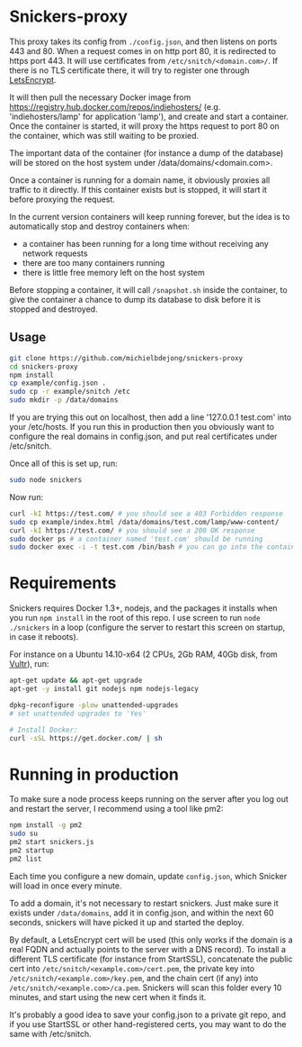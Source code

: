 # Snickers-proxy

This proxy takes its config from `./config.json`, and then listens on ports 443 and 80.
When a request comes in on http port 80, it is redirected to https port 443.
It will use certificates from `/etc/snitch/<domain.com>/`. If there is no TLS certificate
there, it will try to register one through [LetsEncrypt](https://letsencrypt.org/).

It will then pull the necessary
Docker image from https://registry.hub.docker.com/repos/indiehosters/ (e.g. 'indiehosters/lamp'
for application 'lamp'), and create and start a container. Once the container is started, it
will proxy the https request to port 80 on the container, which was still waiting to be proxied.

The important data of the container (for instance a dump of the database) will be stored on the
host system under /data/domains/<domain.com>.

Once a container is running for a domain name, it obviously proxies all traffic to it directly.
If this container exists but is stopped, it will start it before proxying the request.

In the current version containers will keep running forever, but the idea is to automatically stop
and destroy containers when:

* a container has been running for a long time without receiving any network requests
* there are too many containers running
* there is little free memory left on the host system

Before stopping a container, it will call `/snapshot.sh` inside the container, to give the container
a chance to dump its database to disk before it is stopped and destroyed.

## Usage

````bash
git clone https://github.com/michielbdejong/snickers-proxy
cd snickers-proxy
npm install
cp example/config.json .
sudo cp -r example/snitch /etc
sudo mkdir -p /data/domains
````

If you are trying this out on localhost, then add a line '127.0.0.1 test.com' into your /etc/hosts. If
you run this in production then you obviously want to configure the real domains in config.json, and
put real certificates under /etc/snitch.

Once all of this is set up, run:
````bash
sudo node snickers
````

Now run:

````bash
curl -kI https://test.com/ # you should see a 403 Forbidden response
sudo cp example/index.html /data/domains/test.com/lamp/www-content/
curl -kI https://test.com/ # you should see a 200 OK response
sudo docker ps # a container named 'test.com' should be running
sudo docker exec -i -t test.com /bin/bash # you can go into the container and run `ls /data/ ; mysqldump --all-databases > /data/dump.sql`
````

# Requirements

Snickers requires Docker 1.3+, nodejs, and the packages it installs when you run `npm install` in the root of this repo. I use screen to
run `node ./snickers` in a loop (configure the server to restart this screen on startup, in case it reboots).

For instance on a Ubuntu 14.10-x64 (2 CPUs, 2Gb RAM, 40Gb disk, from [Vultr](https://www.vultr.com/pricing/)), run:

````bash
apt-get update && apt-get upgrade
apt-get -y install git nodejs npm nodejs-legacy

dpkg-reconfigure -plow unattended-upgrades
# set unattended upgrades to 'Yes'

# Install Docker:
curl -sSL https://get.docker.com/ | sh
````

# Running in production

To make sure a node process keeps running on the server after you log out and restart the server,
I recommend using a tool like pm2:

````bash
npm install -g pm2
sudo su
pm2 start snickers.js
pm2 startup
pm2 list
````

Each time you configure a new domain, update `config.json`, which Snicker will load in once every minute.

To add a domain, it's not necessary to restart snickers. Just make sure it exists under `/data/domains`, add it in config.json,
and within the next 60 seconds, snickers will have picked it up and started the deploy.

By default, a LetsEncrypt cert will be used (this only works if the domain is a real FQDN and actually points to the server with
a DNS record). To install a different TLS certificate (for instance from StartSSL),
concatenate the public cert into `/etc/snitch/<example.com>/cert.pem`, the private key into
`/etc/snitch/<example.com>/key.pem`, and the chain cert (if any) into
`/etc/snitch/<example.com>/ca.pem`. Snickers will scan this folder every 10 minutes, and start using the new cert when it
finds it.

It's probably a good idea to save your config.json to a private git repo, and if you use StartSSL or other
hand-registered certs, you may want to do the same with /etc/snitch.
